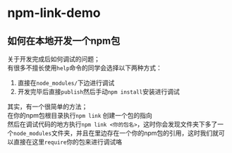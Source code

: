 # npm-link-demo

## 如何在本地开发一个npm包

关于开发完成后如何调试的问题；  
有很多不擅长使用`help`命令的同学会选择以下两种方式：  
1.  直接在`node_modules/`下边进行调试  
2.  开发完毕后直接`publish`然后手动`npm install`安装进行调试

其实，有一个很简单的方法；  
在你的npm包根目录执行`npm link` 创建一个包的指向  
然后在调试代码的地方执行`npm link <你的包名>`，这时你会发现文件夹下多了一个`node_modules`文件夹，并且在里边存在一个你的npm包的引用，这时我们就可以直接在这里`require`你的包来进行调试咯
